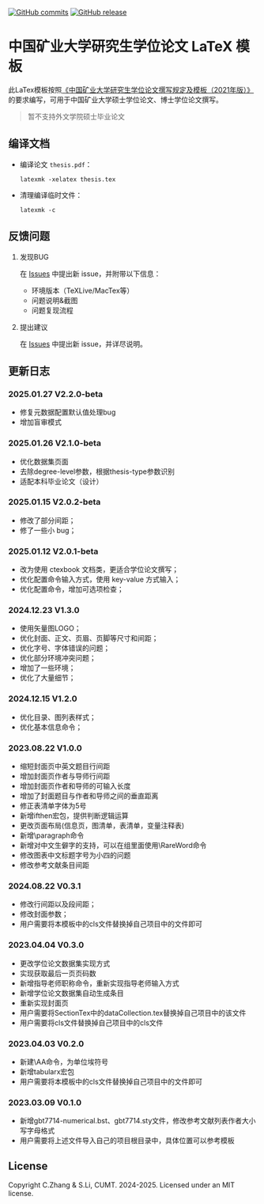 [![GitHub commits](https://img.shields.io/github/commits-since/senli1073/cumtthesis/latest)](https://github.com/senli1073/cumtthesis/commits/main)
[![GitHub release](https://img.shields.io/github/v/release/senli1073/cumtthesis/)](https://github.com/senli1073/cumtthesis/releases/latest)

# 中国矿业大学研究生学位论文 LaTeX 模板

此LaTex模板按照[《中国矿业大学研究生学位论文撰写规定及模板（2021年版）》](https://gs.cumt.edu.cn/info/1049/3149.htm)的要求编写，可用于中国矿业大学硕士学位论文、博士学位论文撰写。

> 暂不支持外文学院硕士毕业论文

## 编译文档

- 编译论文 `thesis.pdf`：
   ```
   latexmk -xelatex thesis.tex
   ```

- 清理编译临时文件：
   ```
   latexmk -c
   ```

## 反馈问题

1. 发现BUG

    在 [Issues](https://github.com/senli1073/cumtthesis/issues) 中提出新 issue，并附带以下信息：
    - 环境版本（TeXLive/MacTex等）
    - 问题说明&截图
    - 问题复现流程

2. 提出建议

    在 [Issues](https://github.com/senli1073/cumtthesis/issues) 中提出新 issue，并详尽说明。


## 更新日志

### 2025.01.27  V2.2.0-beta
* 修复元数据配置默认值处理bug
* 增加盲审模式

### 2025.01.26  V2.1.0-beta
* 优化数据集页面
* 去除degree-level参数，根据thesis-type参数识别
* 适配本科毕业论文（设计）

### 2025.01.15  V2.0.2-beta
* 修改了部分间距；
* 修了一些小 bug；

### 2025.01.12  V2.0.1-beta
* 改为使用 ctexbook 文档类，更适合学位论文撰写；
* 优化配置命令输入方式，使用 key-value 方式输入；
* 优化配置命令，增加可选项检查；

### 2024.12.23 V1.3.0
* 使用矢量图LOGO；
* 优化封面、正文、页眉、页脚等尺寸和间距；
* 优化字号、字体错误的问题；
* 优化部分环境冲突问题；
* 增加了一些环境；
* 优化了大量细节；

### 2024.12.15 V1.2.0
* 优化目录、图列表样式；
* 优化基本信息命令；

### 2023.08.22 V1.0.0
* 缩短封面页中英文题目行间距
* 增加封面页作者与导师行间距
* 增加封面页作者和导师的可输入长度
* 增加了封面题目与作者和导师之间的垂直距离
* 修正表清单字体为5号
* 新增ifthen宏包，提供判断逻辑运算
* 更改页面布局(信息页，图清单，表清单，变量注释表)
* 新增\paragraph命令
* 新增对中文生僻字的支持，可以在组里面使用\RareWord命令
* 修改图表中文标题字号为小四的问题
* 修改参考文献条目间距

### 2024.08.22 V0.3.1
* 修改行间距以及段间距；
* 修改封面参数；
* 用户需要将本模板中的cls文件替换掉自己项目中的文件即可

### 2023.04.04 V0.3.0
* 更改学位论文数据集实现方式
* 实现获取最后一页页码数
* 新增指导老师职称命令，重新实现指导老师输入方式
* 新增学位论文数据集自动生成条目
* 重新实现封面页
* 用户需要将SectionTex中的dataCollection.tex替换掉自己项目中的该文件
* 用户需要将cls文件替换掉自己项目中的cls文件


### 2023.04.03 V0.2.0
* 新建\AA命令，为单位埃符号
* 新增tabularx宏包
* 用户需要将本模板中的cls文件替换掉自己项目中的文件即可

### 2023.03.09 V0.1.0
* 新增gbt7714-numerical.bst、gbt7714.sty文件，修改参考文献列表作者大小写字母格式
* 用户需要将上述文件导入自己的项目根目录中，具体位置可以参考模板

## License
Copyright C.Zhang & S.Li, CUMT. 2024-2025. Licensed under an MIT license.